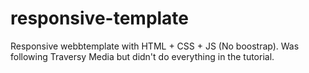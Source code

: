 # responsive-template
Responsive webbtemplate with HTML + CSS + JS (No boostrap). Was following Traversy Media but didn't do everything in the tutorial.
